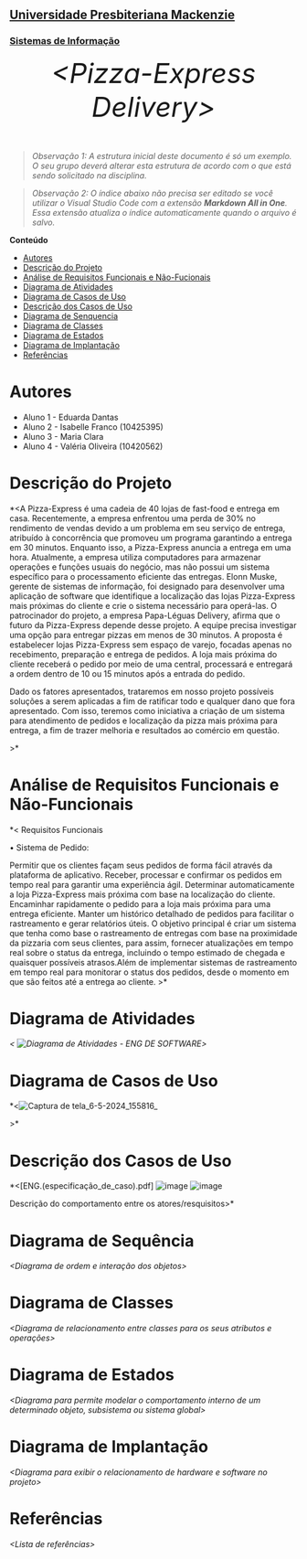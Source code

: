 <h2><a href= "https://www.mackenzie.br">Universidade Presbiteriana Mackenzie</a></h2>
<h3><a href= "https://www.mackenzie.br/graduacao/sao-paulo-higienopolis/sistemas-de-informacao">Sistemas de Informação</a></h3>


<font size="+12"><center>
*&lt;Pizza-Express Delivery&gt;*
</center></font>

>*Observação 1: A estrutura inicial deste documento é só um exemplo. O seu grupo deverá alterar esta estrutura de acordo com o que está sendo solicitado na disciplina.*

>*Observação 2: O índice abaixo não precisa ser editado se você utilizar o Visual Studio Code com a extensão **Markdown All in One**. Essa extensão atualiza o índice automaticamente quando o arquivo é salvo.*

**Conteúdo**

- [Autores](#nome-alunos)
- [Descrição do Projeto](#introdução-do-projeto)
- [Análise de Requisitos Funcionais e Não-Fucionais](#descrição-dos-requisitos)
- [Diagrama de Atividades](#diagrama-de-atividades) 
- [Diagrama de Casos de Uso](#diagrama-de-comportamento-atores)
- [Descrição dos Casos de Uso](#descrição-das-funcões)
- [Diagrama de Senquencia](#diagrama-de-ordem-interações)
- [Diagrama de Classes](#diagrama-orientado-objetos)
- [Diagrama de Estados](#diagrama-estrutura-componente)
- [Diagrama de Implantação](#diagrama-de-hardware-software)
- [Referências](#referências)


# Autores

* Aluno 1 - Eduarda Dantas
* Aluno 2 - Isabelle Franco (10425395)
* Aluno 3 - Maria Clara
* Aluno 4 - Valéria Oliveira (10420562)



# Descrição do Projeto

*&lt;A Pizza-Express é uma cadeia de 40 lojas de fast-food e entrega em casa. Recentemente, a empresa enfrentou uma perda de 30% no rendimento de vendas devido a um problema em seu serviço de entrega, atribuído à concorrência que promoveu um programa garantindo a entrega em 30 minutos. Enquanto isso, a Pizza-Express anuncia a entrega em uma hora. Atualmente, a empresa utiliza computadores para armazenar operações e funções usuais do negócio, mas não possui um sistema específico para o processamento eficiente das entregas. Elonn Muske, gerente de sistemas de informação, foi designado para desenvolver uma aplicação de software que identifique a localização das lojas Pizza-Express mais próximas do cliente e crie o sistema necessário para operá-las. O patrocinador do projeto, a empresa Papa-Léguas Delivery, afirma que o futuro da Pizza-Express depende desse projeto. A equipe precisa investigar uma opção para entregar pizzas em menos de 30 minutos. A proposta é estabelecer lojas Pizza-Express sem espaço de varejo, focadas apenas no recebimento, preparação e entrega de pedidos. A loja mais próxima do cliente receberá o pedido por meio de uma central, processará e entregará a ordem dentro de 10 ou 15 minutos após a entrada do pedido.

Dado os fatores apresentados, trataremos em nosso projeto possíveis soluções a serem aplicadas a fim de ratificar todo e qualquer dano que fora apresentado. Com isso, teremos como iniciativa a criação de um sistema para atendimento de pedidos e localização da pizza mais próxima para entrega, a fim de trazer melhoria e resultados ao comércio em questão.





&gt;*

# Análise de Requisitos Funcionais e Não-Funcionais
*&lt;
Requisitos Funcionais

• Sistema de Pedido:

Permitir que os clientes façam seus pedidos de forma fácil através da plataforma de aplicativo.
Receber, processar e confirmar os pedidos em tempo real para garantir uma experiência ágil.
Determinar automaticamente a loja Pizza-Express mais próxima com base na localização do cliente.
Encaminhar rapidamente o pedido para a loja mais próxima para uma entrega eficiente.
Manter um histórico detalhado de pedidos para facilitar o rastreamento e gerar relatórios úteis.
O objetivo principal é criar um sistema que tenha como base o rastreamento de entregas com base na proximidade da pizzaria com seus clientes, para assim, fornecer atualizações em tempo real sobre o status da entrega, incluindo o tempo estimado de chegada e quaisquer possíveis atrasos.Além de implementar sistemas de rastreamento em tempo real para monitorar o status dos pedidos, desde o momento em que são feitos até a entrega ao cliente. 
&gt;*

# Diagrama de Atividades

*&lt;
![Diagrama de Atividades - ENG  DE SOFTWARE](https://github.com/isah5/UML-Classroom-FCI/assets/162518972/c7aa3dc2-d720-410a-96ba-21ef5700def4)&gt;*


# Diagrama de Casos de Uso

*&lt;![Captura de tela_6-5-2024_155816_](https://github.com/isah5/UML-Classroom-FCI/assets/162518972/dd95a124-6c86-439c-b348-12a0819845ea)


&gt;*

# Descrição dos Casos de Uso

*&lt;[ENG.(especificação_de_caso).pdf]
 ![image](https://github.com/isah5/UML-Classroom-FCI/assets/162518972/b073b12e-7a4d-47c3-80a9-9271b826898b)
 ![image](https://github.com/isah5/UML-Classroom-FCI/assets/162518972/3c07a3fb-8d75-4081-838f-69f6f066194c)



Descrição do comportamento entre os atores/resquisitos&gt;*

# Diagrama de Sequência

*&lt;Diagrama de ordem e interação dos objetos&gt;*

# Diagrama de Classes

*&lt;Diagrama de relacionamento entre classes para os seus atributos e operações&gt;*

# Diagrama de Estados

*&lt;Diagrama para permite modelar o comportamento interno de um determinado objeto, subsistema ou sistema global&gt;*

# Diagrama de Implantação

*&lt;Diagrama para exibir o relacionamento de hardware e software no projeto&gt;*

# Referências

*&lt;Lista de referências&gt;*
